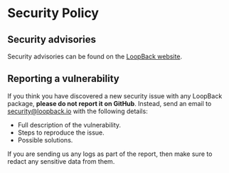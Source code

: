 # Security Policy

## Security advisories

Security advisories can be found on the
[LoopBack website](https://loopback.io/doc/en/sec/index.html).

## Reporting a vulnerability

If you think you have discovered a new security issue with any LoopBack package,
**please do not report it on GitHub**. Instead, send an email to
[security@loopback.io](mailto:security@loopback.io) with the following details:

- Full description of the vulnerability.
- Steps to reproduce the issue.
- Possible solutions.

If you are sending us any logs as part of the report, then make sure to redact
any sensitive data from them.
